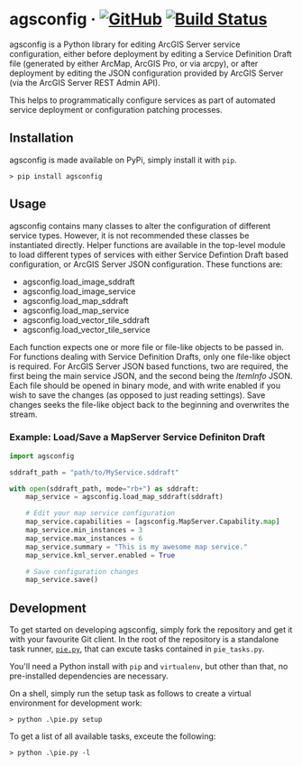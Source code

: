 # agsconfig &middot; [![GitHub](https://img.shields.io/badge/license-BSD--3--Clause-brightgreen.svg)](LICENSE) [![Build Status](https://api.travis-ci.com/DavidWhittingham/agsconfig.svg?branch=develop)](https://app.travis-ci.com/github/DavidWhittingham/agsconfig)

agsconfig is a Python library for editing ArcGIS Server service configuration, either before deployment by editing a Service Definition Draft file (generated by either ArcMap, ArcGIS Pro, or via arcpy), or after deployment by editing the JSON configuration provided by ArcGIS Server (via the ArcGIS Server REST Admin API).

This helps to programmatically configure services as part of automated service deployment or configuration patching processes.

## Installation

agsconfig is made available on PyPi, simply install it with `pip`.

```
> pip install agsconfig
```

## Usage

agsconfig contains many classes to alter the configuration of different service types. However, it is not recommended these classes be instantiated directly. Helper functions are available in the top-level module to load different types of services with either Service Defintion Draft based configuration, or ArcGIS Server JSON configuration. These functions are:

- agsconfig.load_image_sddraft
- agsconfig.load_image_service
- agsconfig.load_map_sddraft
- agsconfig.load_map_service
- agsconfig.load_vector_tile_sddraft
- agsconfig.load_vector_tile_service

Each function expects one or more file or file-like objects to be passed in. For functions dealing with Service Definition Drafts, only one file-like object is required. For ArcGIS Server JSON based functions, two are required, the first being the main service JSON, and the second being the _ItemInfo_ JSON. Each file should be opened in binary mode, and with write enabled if you wish to save the changes (as opposed to just reading settings). Save changes seeks the file-like object back to the beginning and overwrites the stream.

### Example: Load/Save a MapServer Service Definiton Draft

```python
import agsconfig

sddraft_path = "path/to/MyService.sddraft"

with open(sddraft_path, mode="rb+") as sddraft:
    map_service = agsconfig.load_map_sddraft(sddraft)

    # Edit your map service configuration
    map_service.capabilities = [agsconfig.MapServer.Capability.map]
    map_service.min_instances = 3
    map_service.max_instances = 6
    map_service.summary = "This is my awesome map service."
    map_service.kml_server.enabled = True

    # Save configuration changes
    map_service.save()
```

## Development

To get started on developing agsconfig, simply fork the repository and get it with your favourite Git client. In the root of the repository is a standalone task runner, [`pie.py`](https://github.com/adamkerz/pie), that can excute tasks contained in `pie_tasks.py`.

You'll need a Python install with `pip` and `virtualenv`, but other than that, no pre-installed dependencies are necessary.

On a shell, simply run the setup task as follows to create a virtual environment for development work:

```
> python .\pie.py setup
```

To get a list of all available tasks, exceute the following:

```
> python .\pie.py -l
```
